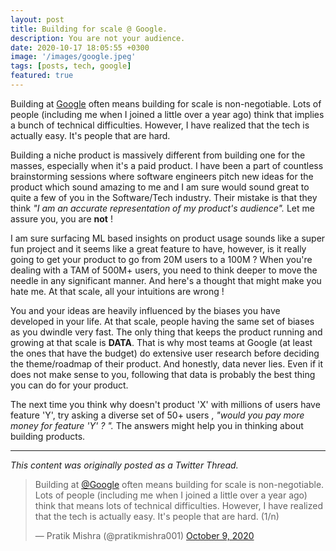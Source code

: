 ```yaml
---
layout: post
title: Building for scale @ Google.
description: You are not your audience.
date: 2020-10-17 18:05:55 +0300
image: '/images/google.jpeg'
tags: [posts, tech, google]
featured: true
---
```


Building at [Google](https://google.com) often means building for scale is non-negotiable. Lots of people (including me when I joined a little over a year ago) think that implies a bunch of technical difficulties. However, I have realized that the tech is actually easy. It's people that are hard.

Building a niche product is massively different from building one for the masses, especially when it's a paid product. I have been a part of countless brainstorming sessions where software engineers pitch new ideas for the product which sound amazing to me and I am sure would sound great to quite a few of you in the Software/Tech industry. Their mistake is that they think *"I am an accurate representation of my product's audience".* Let me assure you, you are **not** !

I am sure surfacing ML based insights on product usage sounds like a super fun project and it seems like a great feature to have, however, is it really going to get your product to go from 20M users to a 100M ? When you're dealing with a TAM of 500M+ users, you need to think deeper to move the needle in any significant manner. And here's a thought that might make you hate me. At that scale, all your intuitions are wrong !

You and your ideas are heavily influenced by the biases you have developed in your life. At that scale, people having the same set of biases as you dwindle very fast. The only thing that keeps the product running and growing at that scale is **DATA**. That is why most teams at Google (at least the ones that have the budget) do extensive user research before deciding the theme/roadmap of their product. And honestly, data never lies. Even if it does not make sense to you, following that data is probably the best thing you can do for your product.

The next time you think why doesn't product 'X' with millions of users have feature 'Y', try asking a diverse set of 50+ users , *"would you pay more money for feature 'Y' ? ".* The answers might help you in thinking about building products.


<hr>

*This content was originally posted as a Twitter Thread.*

<blockquote class="twitter-tweet"><p lang="en" dir="ltr">Building at <a href="https://twitter.com/Google?ref_src=twsrc%5Etfw">@Google</a> often means building for scale is non-negotiable. Lots of people (including me when I joined a little over a year ago) think that means lots of technical difficulties. However, I have realized that the tech is actually easy. It&#39;s people that are hard. (1/n)</p>&mdash; Pratik Mishra (@pratikmishra001) <a href="https://twitter.com/pratikmishra001/status/1314666581968920576?ref_src=twsrc%5Etfw">October 9, 2020</a></blockquote> <script async src="https://platform.twitter.com/widgets.js" charset="utf-8"></script>